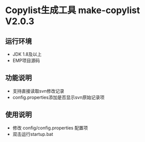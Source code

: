 # Copylist生成工具 make-copylist V2.0.3
## 运行环境
+ JDK 1.8及以上
+ EMP项目源码
## 功能说明
+ 支持直接读取svn修改记录
+ config.properties添加是否显示svn原始记录项
## 使用说明
+ 修改 config/config.properties 配置项
+ 双击运行startup.bat